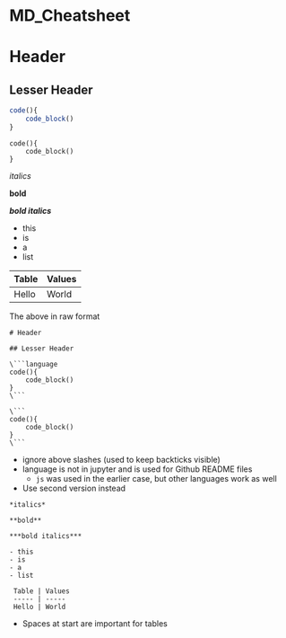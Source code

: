# MD_Cheatsheet

# Header

## Lesser Header

```js
code(){
    code_block()
}
```

```
code(){
    code_block()
}
```

*italics*

**bold**

***bold italics***

- this
- is
- a
- list


 Table | Values
 ----- | ----- 
 Hello | World

The above in raw format

```
# Header

## Lesser Header

\```language
code(){
    code_block()
}
\```

\```
code(){
    code_block()
}
\```
```
- ignore above slashes (used to keep backticks visible)
- language is not in jupyter and is used for Github README files
  - `js` was used in the earlier case, but other languages work as well
- Use second version instead
```
*italics*

**bold**

***bold italics***

- this
- is
- a
- list

 Table | Values
 ----- | ----- 
 Hello | World
```
- Spaces at start are important for tables
